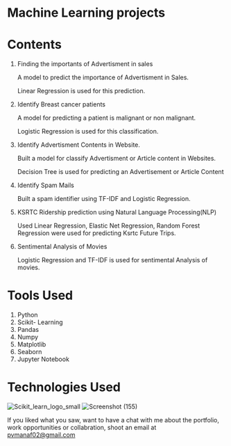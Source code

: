# Machine Learning projects

# Contents

1) Finding the importants of Advertisment in sales

    A model to predict the importance of Advertisment in Sales.

    Linear Regression is used for this prediction.

2) Identify Breast cancer patients

    A model for predicting a patient is malignant or non malignant.

    Logistic Regression is used for this classification.
3) Identify Advertisment Contents in Website.

    Built a model for classify Advertisment or Article content in Websites.

    Decision Tree is used for predicting an Advertisement or Article Content
4) Identify Spam Mails

    Built a spam identifier using TF-IDF and Logistic Regression.

5) KSRTC Ridership prediction using Natural Language Processing(NLP)

    Used Linear Regression, Elastic Net Regression, Random Forest Regression were used for predicting Ksrtc Future Trips.

6) Sentimental Analysis of Movies

    Logistic Regression and TF-IDF is used for sentimental Analysis of movies.

# Tools Used

1) Python
2) Scikit- Learning
3) Pandas
4) Numpy
5) Matplotlib
6) Seaborn
7) Jupyter Notebook
# Technologies Used
![Scikit_learn_logo_small](https://upload.wikimedia.org/wikipedia/commons/0/05/Scikit_learn_logo_small.svg)
![Screenshot (155)](https://user-images.githubusercontent.com/84491967/139635128-5ac86cca-3de3-483e-9ba2-d0de52da5e49.png)

If you liked what you saw, want to have a chat with me about the portfolio, work opportunities or collabration, shoot an email at pvmanaf02@gmail.com
